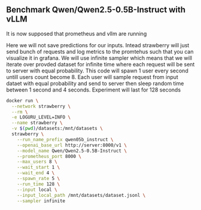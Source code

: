 ## Benchmark Qwen/Qwen2.5-0.5B-Instruct with vLLM

It is now supposed that prometheus and vllm are running

Here we will not save predictions for our inputs. Intead strawberry will just send bunch of requests
and log metrics to the promtehus such that you can visualize it in grafana. We will use infinite sampler which means
that we will iterate over provded dataset for infinite time where each request will be sent to server with equal probability. This
code will spawn 1 user every second untill users count become 8. Each user will sample request from input dataet with equal probability
and send to server then sleep random time between 1 second and 4 seconds. Experiment will last for 128 seconds

```bash
docker run \
  --network strawberry \
  --rm \
  -e LOGURU_LEVEL=INFO \
  --name strawberry \
  -v $(pwd)/datasets:/mnt/datasets \
  strawberry \
    --run_name_prefix qwen05b_instruct \
    --openai_base_url http://server:8000/v1 \
    --model_name Qwen/Qwen2.5-0.5B-Instruct \
    --prometheus_port 8000 \
    --max_users 8 \
    --wait_start 1 \
    --wait_end 4 \
    --spawn_rate 5 \
    --run_time 128 \
    --input local \
    --input_local_path /mnt/datasets/dataset.jsonl \
    --sampler infinite
```
